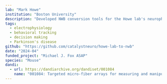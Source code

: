 ```yaml
---
lab: "Mark Howe"
institution: "Boston University"
description: "Developed NWB conversion tools for the Howe lab's neurophysiology datasets studying neural circuits involved in learning and decision-making. The conversion pipeline handles multi-modal data including neural recordings and behavioral measurements during complex behavioral tasks."
tags:
  - electrophysiology
  - behavioral tracking
  - decision making
  - Parkinson's disease
github: "https://github.com/catalystneuro/howe-lab-to-nwb"
date: "2024-04"
funded_project: "Michael J. Fox ASAP"
species: "Mouse"
dandi:
  - url: https://dandiarchive.org/dandiset/001084
    name: "001084: Targeted micro-fiber arrays for measuring and manipulating localized multi-scale neural dynamics over large, deep brain volumes during behavior"
---
```

